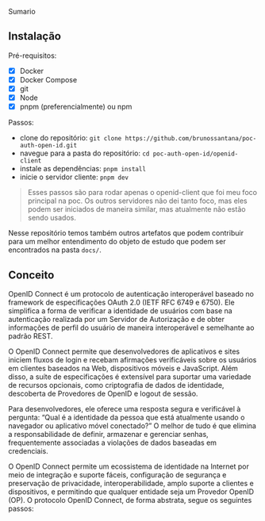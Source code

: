 Sumario

## Instalação

Pré-requisitos:
- [x] Docker
- [x] Docker Compose
- [x] git
- [x] Node
- [x] pnpm (preferencialmente) ou npm

Passos:
- clone do repositório: `git clone https://github.com/brunossantana/poc-auth-open-id.git`
- navegue para a pasta do repositório: `cd poc-auth-open-id/openid-client`
- instale as dependências: `pnpm install`
- inicie o servidor cliente: `pnpm dev`

> Esses passos são para rodar apenas o openid-client que foi meu foco principal na poc. Os outros servidores não dei tanto foco, mas eles podem ser iniciados de maneira similar, mas atualmente não estão sendo usados.

Nesse repositório temos também outros artefatos que podem contribuir para um melhor entendimento do objeto de estudo que podem ser encontrados na pasta `docs/`.

## Conceito

OpenID Connect é um protocolo de autenticação interoperável baseado no framework de especificações OAuth 2.0 (IETF RFC 6749 e 6750). Ele simplifica a forma de verificar a identidade de usuários com base na autenticação realizada por um Servidor de Autorização e de obter informações de perfil do usuário de maneira interoperável e semelhante ao padrão REST.

O OpenID Connect permite que desenvolvedores de aplicativos e sites iniciem fluxos de login e recebam afirmações verificáveis sobre os usuários em clientes baseados na Web, dispositivos móveis e JavaScript. Além disso, a suíte de especificações é extensível para suportar uma variedade de recursos opcionais, como criptografia de dados de identidade, descoberta de Provedores de OpenID e logout de sessão.

Para desenvolvedores, ele oferece uma resposta segura e verificável à pergunta: “Qual é a identidade da pessoa que está atualmente usando o navegador ou aplicativo móvel conectado?” O melhor de tudo é que elimina a responsabilidade de definir, armazenar e gerenciar senhas, frequentemente associadas a violações de dados baseadas em credenciais.


O OpenID Connect permite um ecossistema de identidade na Internet por meio de integração e suporte fáceis, configuração de segurança e preservação de privacidade, interoperabilidade, amplo suporte a clientes e dispositivos, e permitindo que qualquer entidade seja um Provedor OpenID (OP).
O protocolo OpenID Connect, de forma abstrata, segue os seguintes passos: